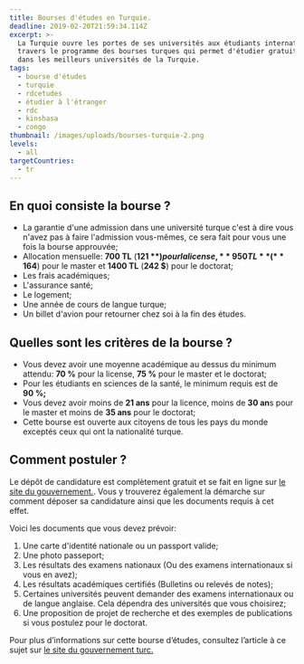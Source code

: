 ```yaml
---
title: Bourses d'études en Turquie.
deadline: 2019-02-20T21:59:34.114Z
excerpt: >-
  La Turquie ouvre les portes de ses universités aux étudiants internationaux à
  travers le programme des bourses turques qui permet d'étudier gratuitement
  dans les meilleurs universités de la Turquie.
tags:
  - bourse d'études
  - turquie
  - rdcetudes
  - étudier à l'étranger
  - rdc
  - kinshasa
  - congo
thumbnail: /images/uploads/bourses-turquie-2.png
levels:
  - all
targetCountries:
  - tr
---
```

## En quoi consiste la bourse ?

* La garantie d'une admission dans une université turque c'est à dire vous n'avez pas à faire l'admission vous-mêmes, ce sera fait pour vous une fois la bourse approuvée;
* Allocation mensuelle: **700 TL** (**121 $**) pour la license, **950 TL** (**164 $**) pour le master et **1400 TL** (**242 $**) pour le doctorat;
* Les frais académiques;
* L'assurance santé;
* Le logement;
* Une année de cours de langue turque;
* Un billet d'avion pour retourner chez soi à la fin des études.

## Quelles sont les critères de la bourse ?

* Vous devez avoir une moyenne académique au dessus du minimum attendu: **70 %** pour la license, **75 %** pour le master et le doctorat;
* Pour les étudiants en sciences de la santé, le minimum requis est de **90 %;**
* Vous devez avoir moins de **21 ans** pour la licence, moins de **30 an**s pour le master et moins de **35 ans** pour le doctorat;
* Cette bourse est ouverte aux citoyens de tous les pays du monde exceptés ceux qui ont la nationalité turque.

## Comment postuler ?

Le dépôt de candidature est complètement gratuit et se fait en ligne sur <a href="https://turkiyeburslari.gov.tr/en/page/prospective-students/how-to-apply" target="_blank" rel="nofollow noopener">le site du gouvernement.</a>.
Vous y trouverez également la démarche sur comment déposer sa candidature ainsi que les documents requis à cet effet.

Voici les documents que vous devez prévoir:

1. Une carte d'identité nationale ou un passport valide;
2. Une photo passeport;
3. Les résultats des examens nationaux (Ou des examens internationaux si vous en avez);
4. Les résultats académiques certifiés (Bulletins ou relevés de notes);
5. Certaines universités peuvent demander des examens internationaux ou de langue anglaise. Cela dépendra des universités que vous choisirez;
6. Une proposition de projet de recherche et des exemples de publications si vous postulez pour le doctorat.

Pour plus d’informations sur cette bourse d’études, consultez l’article à ce sujet sur [le site du gouvernement turc.](https://turkiyeburslari.gov.tr/en/announcement/turkiye-scholarships-2019-applications)
